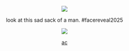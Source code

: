 <div align="center">

![](https://i.postimg.cc/T3dwsS55/what.png)

</div>

<div align="center">

look at this sad sack of a man. #facereveal2025

</div>

<div align="center">

  ![](https://komarev.com/ghpvc/?username=rozzychill&color=ff007b&style=plastic&label=potential-targets)

  [ac](https://x.com/Soda_Stuff/status/1696344890576347401)
  
</div>
